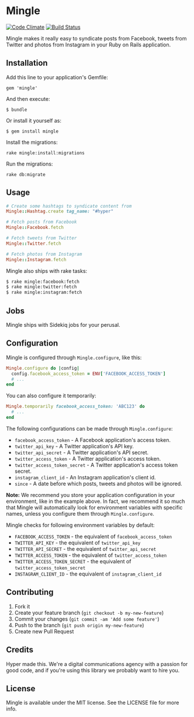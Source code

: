 # Mingle

[![Code Climate](https://img.shields.io/codeclimate/github/hyperoslo/mingle.svg)](https://codeclimate.com/github/hyperoslo/mingle)
[![Build Status](https://img.shields.io/travis/hyperoslo/mingle.svg)](https://travis-ci.org/hyperoslo/mingle)

Mingle makes it really easy to syndicate posts from Facebook, tweets from Twitter and photos from Instagram
in your Ruby on Rails application.

## Installation

Add this line to your application's Gemfile:

    gem 'mingle'

And then execute:

    $ bundle

Or install it yourself as:

    $ gem install mingle

Install the migrations:

    rake mingle:install:migrations

Run the migrations:

    rake db:migrate

## Usage

```ruby
# Create some hashtags to syndicate content from
Mingle::Hashtag.create tag_name: "#hyper"

# Fetch posts from Facebook
Mingle::Facebook.fetch

# Fetch tweets from Twitter
Mingle::Twitter.fetch

# Fetch photos from Instagram
Mingle::Instagram.fetch
```

Mingle also ships with rake tasks:

```bash
$ rake mingle:facebook:fetch
$ rake mingle:twitter:fetch
$ rake mingle:instagram:fetch
```

## Jobs

Mingle ships with Sidekiq jobs for your perusal.

## Configuration

Mingle is configured through `Mingle.configure`, like this:

```ruby
Mingle.configure do |config|
  config.facebook_access_token = ENV['FACEBOOK_ACCESS_TOKEN']
  # ...
end
```

You can also configure it temporarily:

```ruby
Mingle.temporarily facebook_access_token: 'ABC123' do
  # ...
end
```

The following configurations can be made through `Mingle.configure`:

* `facebook_access_token` - A Facebook application's access token.
* `twitter_api_key` - A Twitter application's API key.
* `twitter_api_secret` - A Twitter application's API secret.
* `twitter_access_token` - A Twitter application's access token.
* `twitter_access_token_secret` - A Twitter application's access token secret.
* `instagram_client_id` - An Instagram application's client id.
* `since` - A date before which posts, tweets and photos will be ignored.

**Note:** We recommend you store your application configuration in your
environment, like in the example above. In fact, we recommend it so much that
Mingle will automatically look for environment variables with specific names,
unless you configure them through `Mingle.configure`.

Mingle checks for following environment variables by default:

* `FACEBOOK_ACCESS_TOKEN` - the equivalent of `facebook_access_token`
* `TWITTER_API_KEY` - the equivalent of `twitter_api_key`
* `TWITTER_API_SECRET` - the equivalent of `twitter_api_secret`
* `TWITTER_ACCESS_TOKEN` - the equivalent of `twitter_access_token`
* `TWITTER_ACCESS_TOKEN_SECRET` - the equivalent of `twitter_access_token_secret`
* `INSTAGRAM_CLIENT_ID` - the equivalent of `instagram_client_id`

## Contributing

1. Fork it
2. Create your feature branch (`git checkout -b my-new-feature`)
3. Commit your changes (`git commit -am 'Add some feature'`)
4. Push to the branch (`git push origin my-new-feature`)
5. Create new Pull Request

## Credits

Hyper made this. We're a digital communications agency with a passion for good code,
and if you're using this library we probably want to hire you.


## License

Mingle is available under the MIT license. See the LICENSE file for more info.
